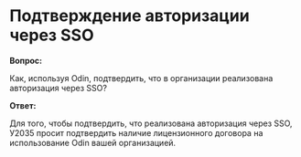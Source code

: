 # Подтверждение авторизации через SSO

**Вопрос:**

Как, используя Odin, подтвердить, что в организации реализована авторизация через SSO?

**Ответ:**

Для того, чтобы подтвердить, что реализована авторизация через SSO, У2035 просит подтвердить наличие лицензионного договора на использование Odin вашей организацией.
